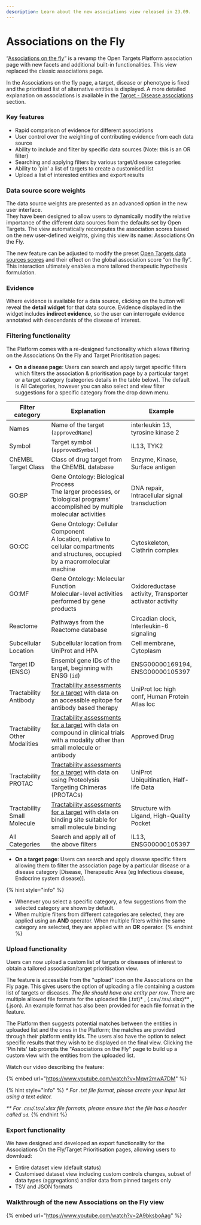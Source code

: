 ```yaml
---
description: Learn about the new associations view released in 23.09.
---
```


# Associations on the Fly

“[Associations on the fly](https://platform.opentargets.org/disease/EFO\_0005774/associations)” is a revamp the Open Targets Platform association page with new facets and additional built-in functionalities. This view replaced the classic associations page.

In the Associations on the fly page, a target, disease or phenotype is fixed and the prioritised list of alternative entities is displayed. A more detailed explanation on associations is available in the [Target - Disease associations](../associations.md) section.

### Key features

* Rapid comparison of evidence for different associations
* User control over the weighting of contributing evidence from each data source
* Ability to include and filter by specific data sources (Note: this is an OR filter)&#x20;
* Searching and applying filters by various target/disease categories
* Ability to 'pin' a list of targets to create a customised list
* Upload a list of interested entities and export results

### Data source score weights

The data source weights are presented as an advanced option in the new user interface.\
They have been designed to allow users to dynamically modify the relative importance of the different data sources from the defaults set by Open Targets. The view automatically recomputes the association scores based on the new user-defined weights, giving this view its name: Associations On the Fly.

The new feature can be adjusted to modify the preset [Open Targets data sources scores](https://platform-docs.opentargets.org/associations#data-source-weights) and their effect on the global association score “on the fly”. This interaction ultimately enables a more tailored therapeutic hypothesis formulation.

### Evidence

Where evidence is available for a data source, clicking on the button will reveal the **detail widget** for that data source. Evidence displayed in the widget includes **indirect evidence**, so the user can interrogate evidence annotated with descendants of the disease of interest.

### Filtering functionality

The Platform comes with a re-designed functionality which allows filtering on the Associations On the Fly and Target Prioritisation pages:

* **On a disease page**: Users can search and apply target specific filters which filters the association & prioritisation page by a particular target or a target category (categories details in the table below). The default is All Categories, however you can also select and view filter suggestions for a specific category from the drop down menu.&#x20;

<table><thead><tr><th width="136">Filter category</th><th width="426">Explanation</th><th>Example</th></tr></thead><tbody><tr><td>Names</td><td>Name of the target (<code>approvedName</code>)</td><td>interleukin 13, tyrosine kinase 2</td></tr><tr><td>Symbol</td><td>Target symbol (<code>approvedSymbol</code>)</td><td>IL13, TYK2 </td></tr><tr><td>ChEMBL Target Class</td><td>Class of drug target from the ChEMBL database</td><td>Enzyme, Kinase, Surface antigen</td></tr><tr><td>GO:BP</td><td>Gene Ontology: Biological Process<br>The larger processes, or ‘biological programs’ accomplished by multiple molecular activities</td><td>DNA repair, Intracellular signal transduction</td></tr><tr><td>GO:CC</td><td>Gene Ontology: Cellular Component<br>A location, relative to cellular compartments and structures, occupied by a macromolecular machine</td><td>Cytoskeleton, Clathrin complex</td></tr><tr><td>GO:MF</td><td>Gene Ontology: Molecular Function<br>Molecular-level activities performed by gene products</td><td>Oxidoreductase activity, Transporter activator activity</td></tr><tr><td>Reactome</td><td>Pathways from the Reactome database</td><td>Circadian clock, Interleukin-6 signaling</td></tr><tr><td>Subcellular Location</td><td>Subcellular location from UniProt and HPA</td><td>Cell membrane, Cytoplasm</td></tr><tr><td>Target ID (ENSG)</td><td>Ensembl gene IDs of the target, beginning with ENSG (<code>id</code>)</td><td>ENSG00000169194, ENSG00000105397</td></tr><tr><td>Tractability Antibody</td><td><a href="https://platform-docs.opentargets.org/target/tractability#antibody">Tractability assessments for a target</a> with data on an accessible epitope for antibody based therapy</td><td>UniProt loc high conf, Human Protein Atlas loc</td></tr><tr><td>Tractability Other Modalities</td><td><a href="https://platform-docs.opentargets.org/target/tractability#assessments">Tractability assessments for a target</a> with data on compound in clinical trials with a modality other than small molecule or antibody</td><td>Approved Drug</td></tr><tr><td>Tractability PROTAC</td><td><a href="https://platform-docs.opentargets.org/target/tractability#protac">Tractability assessments for a target</a> with data on using Proteolysis Targeting Chimeras (PROTACs)</td><td>UniProt Ubiquitination, Half-life Data</td></tr><tr><td>Tractability Small Molecule</td><td><a href="https://platform-docs.opentargets.org/target/tractability#small-molecule">Tractability assessments for a target</a> with data on binding site suitable for small molecule binding</td><td>Structure with Ligand, High-Quality Pocket</td></tr><tr><td>All Categories</td><td>Search and apply all of the above filters</td><td>IL13, ENSG00000105397</td></tr></tbody></table>

* **On a target page**: Users can search and apply disease specific filters allowing them to filter the association page by a particular disease or a disease category \[Disease, Therapeutic Area (eg Infectious disease, Endocrine system disease)].

{% hint style="info" %}
* Whenever you select a specific category, a few suggestions from the selected category are shown by default.
* When multiple filters from different categories are selected, they are applied using an **AND** operator. When multiple filters within the same category are selected, they are applied with an **OR** operator.
{% endhint %}

### Upload functionality

Users can now upload a custom list of targets or diseases of interest to obtain a tailored association/target prioritisation view.

The feature is accessible from the "upload" icon on the Associations on the Fly page. This gives users the option of uploading a file containing a custom list of targets or diseases. _The file should have one entity per row_. There are multiple allowed file formats for the uploaded file (.txt)\* , (.csv/.tsv/.xlsx)\*\* , (.json). An example format has also been provided for each file format in the feature.

The Platform then suggests potential matches between the entities in uploaded list and the ones in the Platform; the matches are provided through their platform entity ids. The users also have the option to select specific results that they wish to be displayed on the final view. Clicking the 'Pin hits' tab prompts the "Associations on the Fly" page to build up a custom view with the entities from the uploaded list.&#x20;

Watch our video describing the feature:

{% embed url="https://www.youtube.com/watch?v=Mqvr2mwA7DM" %}

{% hint style="info" %}
_\* For .txt file format, please create your input list using a text editor._

_\*\* For .csv/.tsv/.xlsx file formats, please ensure that the file has a header called_ `id`_._
{% endhint %}

### Export functionality

We have designed and developed an export functionality for the Associations On the Fly/Target Prioritisation pages, allowing users to download:

* Entire dataset view (default status)
* Customised dataset view including custom controls changes, subset of data types (aggregations) and/or data from pinned targets only
* TSV and JSON formats

### Walkthrough of the new Associations on the Fly view

{% embed url="https://www.youtube.com/watch?v=2A9bksboAag" %}
